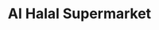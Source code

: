 ---
title: "Al Halal Supermarket"
url: /birmingham/al-halal-supermarket-alum-rock-road/
shop: Supermarkt
---